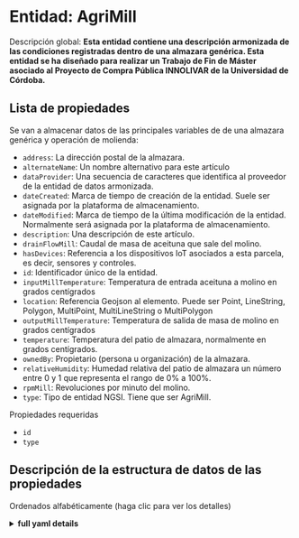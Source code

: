 Entidad: AgriMill
=======================
  
Descripción global: **Esta entidad contiene una descripción armonizada de las condiciones registradas dentro de una almazara genérica.  Esta entidad se ha diseñado para realizar un Trabajo de Fin de Máster asociado al Proyecto de Compra Pública INNOLIVAR de la Universidad de Córdoba.**


## Lista de propiedades    
  

Se van a almacenar datos de las principales variables de de una almazara genérica y operación de molienda:

- `address`: La dirección postal de la almazara.
- `alternateName`: Un nombre alternativo para este artículo  
- `dataProvider`: Una secuencia de caracteres que identifica al proveedor de la entidad de datos armonizada.  
- `dateCreated`: Marca de tiempo de creación de la entidad. Suele ser asignada por la plataforma de almacenamiento.  
- `dateModified`: Marca de tiempo de la última modificación de la entidad. Normalmente será asignada por la plataforma de almacenamiento.  
- `description`: Una descripción de este artículo.
- `drainFlowMill`: Caudal de masa de aceituna que sale del molino.
- `hasDevices`: Referencia a los dispositivos IoT asociados a esta parcela, es decir, sensores y controles. 
- `id`: Identificador único de la entidad.  
- `inputMillTemperature`: Temperatura de entrada aceituna a molino en grados centígrados
- `location`: Referencia Geojson al elemento. Puede ser Point, LineString, Polygon, MultiPoint, MultiLineString o MultiPolygon 
- `outputMillTemperature`: Temperatura de salida de masa de molino en grados centígrados
- `temperature`: Temperatura del patio de almazara, normalmente en grados centígrados.
- `ownedBy`: Propietario (persona u organización) de la almazara.
- `relativeHumidity`: Humedad relativa del patio de almazara un número entre 0 y 1 que representa el rango de 0% a 100%.
- `rpmMill`: Revoluciones por minuto del molino.
- `type`: Tipo de entidad NGSI. Tiene que ser AgriMill.
 

Propiedades requeridas  

- `id`  
- `type`

## Descripción de la estructura de datos de las propiedades  

Ordenados alfabéticamente (haga clic para ver los detalles)  
<details><summary><strong>full yaml details</strong></summary>    

```yaml  
AgriMill:    
  description: 'This entity contains a harmonised description of a generic Oil Mill. This entity is primarily associated with the agricultural vertical and related IoT applications.'    
  properties:    
    address:    
      description: 'The mailing address'    
      properties: &agrimill_-_properties_-_address_-_properties    
        addressCountry:    
          description: 'Property. The country. For example, Spain. Model:''https://schema.org/addressCountry'''    
          type: string    
        addressLocality:    
          description: 'Property. The locality in which the street address is, and which is in the region. Model:''https://schema.org/addressLocality'''    
          type: string    
        addressRegion:    
          description: 'Property. The region in which the locality is, and which is in the country. Model:''https://schema.org/addressRegion'''    
          type: string    
        postOfficeBoxNumber:    
          description: 'Property. The post office box number for PO box addresses. For example, 03578. Model:''https://schema.org/postOfficeBoxNumber'''    
          type: string    
        postalCode:    
          description: 'Property. The postal code. For example, 24004. Model:''https://schema.org/https://schema.org/postalCode'''    
          type: string    
        streetAddress:    
          description: 'Property. The street address. Model:''https://schema.org/streetAddress'''    
          type: string    
      type: object    
      x-ngsi:    
        model: https://schema.org/address    
        type: Property    
    alternateName:    
      description: 'An alternative name for this item'    
      type: string    
      x-ngsi:    
        type: Property         
    dataProvider:    
      description: 'A sequence of characters identifying the provider of the harmonised data entity.'    
      type: string    
      x-ngsi:    
        type: Property    
    dateCreated:    
      description: 'Entity creation timestamp. This will usually be allocated by the storage platform.'    
      format: date-time    
      type: string    
      x-ngsi:    
        type: Property    
    dateModified:    
      description: 'Timestamp of the last modification of the entity. This will usually be allocated by the storage platform.'    
      format: date-time    
      type: string    
      x-ngsi:    
        type: Property    
    description:    
      description: 'A description of this item'    
      type: string    
      x-ngsi:    
        type: Property    
    drainFlowmill:    
      description: 'The observed drain flow rate in litres per second at the input of the mill'    
      type: object    
      values:    
        maxValue:    
          minimum: 0    
          type: number    
        minValue:    
          minimum: 0    
          type: number    
        unitText:    
          type: string    
        value:    
          minimum: 0    
          type: number    
      x-ngsi:    
        model: http://schema.org/Number    
        type: Property    
        units: L/s    
    hasDevice:    
      description: 'Reference to the IoT devices associated with this Oil Mill i.e. sensors, controls.'    
      items:    
        - anyOf: *anyof    
          description: 'Property. Unique identifier of the entity'    
      type: array    
      x-ngsi:    
        model: http://schema.org/URL    
        type: Relationship        
    id:    
      anyOf: *anyof    
      description: 'Unique identifier of the entity'    
      x-ngsi:    
        type: Property    
    inputMillTemperature:    
      description: 'The input mill temperature nominally in degrees centigrade.'    
      maximum: 1.0    
      minimum: 0.0    
      type: number    
      x-ngsi:    
        model: http://schema.org/Number    
        type: Property    
        units: 'Degrees centigrade'       
    location:    
      description: 'Geojson reference to the item. It can be Point, LineString, Polygon, MultiPoint, MultiLineString or MultiPolygon'    
      oneOf: *agrifarm_-_properties_-_location_-_oneof    
      x-ngsi:    
        type: Geoproperty   
    outputMillTemperature:    
      description: 'The output mill temperature nominally in degrees centigrade.'    
      maximum: 1.0    
      minimum: 0.0    
      type: number    
      x-ngsi:    
        model: http://schema.org/Number    
        type: Property    
        units: 'Degrees centigrade'
    Temperature:    
      description: 'The average oil mill air temperature nominally in degrees centigrade.'    
      maximum: 1.0    
      minimum: 0.0    
      type: number    
      x-ngsi:    
        model: http://schema.org/Number    
        type: Property    
        units: 'Degrees centigrade'     
    ownedBy:    
      anyOf:    
        - description: 'Property. Identifier format of any NGSI entity'    
          maxLength: 256    
          minLength: 1    
          pattern: ^[\w\-\.\{\}\$\+\*\[\]`|~^@!,:\\]+$    
          type: string    
        - description: 'Property. Identifier format of any NGSI entity'    
          format: uri    
          type: string    
      description: 'Owner (Person or Organization) of the farm'    
      x-ngsi:    
        type: Relationship     
    realtiveHumidity:    
      description: 'The inside relative humidity expressed as a number between 0 and 1 representing the range 0% to 100 (%).<br/><br/>0 <= relativeHumidity <= 1'    
      type: integer    
      x-ngsi:    
        model: http://schema.org/Number    
        type: Property
    rpmMill:    
      description: 'Revolutions per minute of the oil mill.'    
      maximum: 3500.0    
      minimum: 1500.0  
      type: number    
      x-ngsi:    
        model: http://schema.org/Number    
        type: Property    
        units: 'revolutions per minute '           
    type:    
      description: 'NGSI Entity Type. It has to be AgriFarm'    
      enum:    
        - AgriFarm    
      type: string    
      x-ngsi:    
        type: Property    
  required:    
    - id    
    - type    
  type: object    
  x-derived-from: ""    
  x-disclaimer: 'Redistribution and use in source and binary forms, with or without modification, are permitted  provided that the license conditions are met. Copyleft (c) 2021 Contributors to Smart Data Models Program'    
  x-license-url: https://github.com/smart-data-models/dataModel.Agrifood/blob/master/AgriFarm/LICENSE.md    
  x-model-schema: https://smart-data-models.github.io/dataModel.Agrifood/AgriFarm/schema.json    
  x-model-tags: ""    
  x-version: 0.0.2    
```  
</details>    
